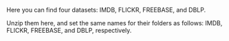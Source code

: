 Here you can find four datasets: IMDB, FLICKR, FREEBASE, and DBLP.

Unzip them here, and set the same names for their folders as follows: IMDB, FLICKR, FREEBASE, and DBLP, respectively.
